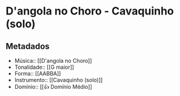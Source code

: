 # D'angola no Choro - Cavaquinho (solo)

## Metadados

- Música:: [[D'angola no Choro]]
- Tonalidade:: [[G maior]]
- Forma:: [[AABBA]]
- Instrumento:: [[Cavaquinho (solo)]]
- Domínio:: [[👍 Domínio Médio]]